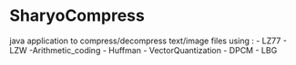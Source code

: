# SharyoCompress
java application to compress/decompress text/image files using : - LZ77 - LZW -Arithmetic_coding - Huffman - VectorQuantization - DPCM - LBG
